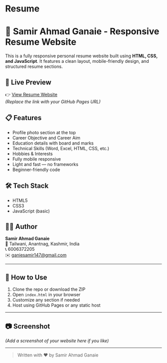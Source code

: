 # Resume
# 💼 Samir Ahmad Ganaie - Responsive Resume Website

This is a fully responsive personal resume website built using **HTML, CSS, and JavaScript**. It features a clean layout, mobile-friendly design, and structured resume sections.

## 🔗 Live Preview

👉 [View Resume Website](https://yourusername.github.io/samir-resume/)  
*(Replace the link with your GitHub Pages URL)*

## 📋 Features

- Profile photo section at the top  
- Career Objective and Career Aim  
- Education details with board and marks  
- Technical Skills (Word, Excel, HTML, CSS, etc.)  
- Hobbies & Interests  
- Fully mobile responsive  
- Light and fast — no frameworks  
- Beginner-friendly code  

## 🛠 Tech Stack

- HTML5  
- CSS3  
- JavaScript (basic)

## 👨‍💻 Author

**Samir Ahmad Ganaie**  
📍 Tailwani, Anantnag, Kashmir, India  
📞 6006372205  
✉️ ganiesamir147@gmail.com

---

## 🚀 How to Use

1. Clone the repo or download the ZIP  
2. Open `index.html` in your browser  
3. Customize any section if needed  
4. Host using GitHub Pages or any static host

---

## 📷 Screenshot

*(Add a screenshot of your website here if you like)*

---

> Written with ❤️ by Samir Ahmad Ganaie

